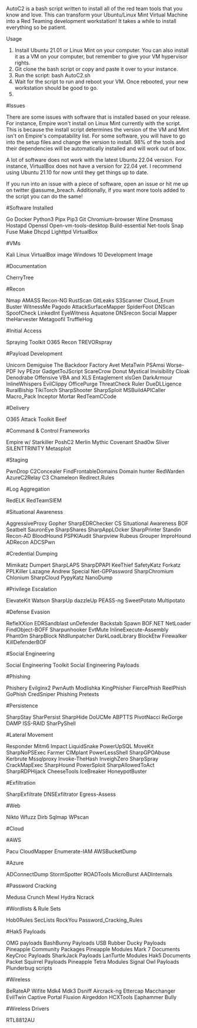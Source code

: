 AutoC2 is a bash script written to install all of the red team tools that you know and love. This can transform your Ubuntu/Linux Mint Virtual Machine into a Red Teaming development workstation! It takes a while to install everything so be patient.

Usage

1) Install Ubuntu 21.01 or Linux Mint on your computer. You can also install it as a VM on your computer, but remember to give your VM hypervisor rights.
2) Git clone the bash script or copy and paste it over to your instance.
3) Run the script: bash AutoC2.sh
4) Wait for the script to run and reboot your VM. Once rebooted, your new workstation should be good to go.
5) 

#Issues

There are some issues with software that is installed based on your release. For instance, Empire won't install on Linux Mint currently with the script. This is because the install script determines the version of the VM and Mint isn't on Empire's compatability list. For some software, you will have to go into the setup files and change the version to install. 98% of the tools and their dependencies will be automatically installed and will work out of box.

A lot of software does not work with the latest Ubuntu 22.04 version. For instance, VirtualBox does not have a version for 22.04 yet. I recommend using Ubuntu 21.10 for now until they get things up to date. 

If you run into an issue with a piece of software, open an issue or hit me up on twitter @assume_breach. Additionally, if you want more tools added to the script you can do the same!

#Software Installed

Go
Docker
Python3
Pipx
Pip3
Git
Chromium-browser
Wine 
Dnsmasq
Hostapd
Openssl 
Open-vm-tools-desktop
Build-essential
Net-tools
Snap 
Fuse
Make 
Dhcpd
Lighttpd
VirtualBox

#VMs

Kali Linux VirtualBox image
Windows 10 Development Image

#Documentation

CherryTree

#Recon

Nmap
AMASS
Recon-NG
RustScan
GitLeaks
S3Scanner
Cloud_Enum
Buster
WitnessMe
Pagodo
AttackSurfaceMapper
SpiderFoot
DNScan
SpoofCheck
LinkedInt
EyeWitness
Aquatone
DNSrecon
Social Mapper
theHarvester
Metagoofil
TruffleHog

#Initial Access

Spraying Toolkit
O365 Recon
TREVORspray

#Payload Development

Unicorn
Demiguise
The Backdoor Factory
Avet
MetaTwin
PSAmsi
Worse-PDF
Ivy
PEzor
GadgetToJScript
ScareCrow
Donut
Mystical
Invisibility Cloak
Denodrabe
Offensive VBA and XLS Entaglement
xlsGen
DarkArmour
InlineWhispers
EvilClippy
OfficePurge
ThreatCheck
Ruler
DueDLLigence
RuralBiship
TikiTorch
SharpShooter
SharpSploit
MSBuildAPICaller
Macro_Pack
Inceptor
Mortar
RedTeamCCode

#Delivery

O365 Attack Toolkit
Beef

#Command & Control Frameworks

Empire w/ Starkiller
PoshC2
Merlin
Mythic
Covenant
Shad0w
Sliver
SILENTTRINITY
Metasploit

#Staging

PwnDrop
C2Concealer
FindFrontableDomains
Domain hunter
RedWarden
AzureC2Relay
C3
Chameleon
Redirect.Rules

#Log Aggregation

RedELK
RedTeamSIEM

#Situational Awareness

AggressiveProxy
Gopher
SharpEDRChecker
CS Situational Awareness BOF
Seatbelt
SauronEye
SharpShares
SharpAppLOcker
SharpPrinter
Standin
Recon-AD
BloodHound
PSPKIAudit
Sharpview
Rubeus
Grouper
ImproHound
ADRecon
ADCSPwn

#Credential Dumping

Mimikatz
Dumpert
SharpLAPS
SharpDPAPI
KeeThief
SafetyKatz
Forkatz
PPLKiller
Lazagne
Andrew Special
Net-GPPassword
SharpChromium
Chlonium
SharpCloud
PypyKatz
NanoDump

#Privilege Escalation

ElevateKit
Watson
SharpUp
dazzleUp
PEASS-ng
SweetPotato
Multipotato

#Defense Evasion

RefleXXion
EDRSandblast
unDefender
Backstab
Spawn
BOF.NET
NetLoader
FindObject-BOFF
Sharpunhooker
EvtMute
InlineExecute-Assembly
Phant0m
SharpBlock
Ntdllunpatcher
DarkLoadLibrary
BlockEtw
Firewalker
KillDefenderBOF

#Social Engineering

Social Engineering Toolkit
Social Engineering Payloads

#Phishing

Phishery
Evilginx2
PwnAuth
Modlishka
KingPhisher
FiercePhish
ReelPhish
GoPhish
CredSniper
Phishing Pretexts

#Persistence

SharpStay
SharPersist
SharpHide
DoUCMe
ABPTTS
PivotNacci
ReGorge
DAMP
ISS-RAID
SharPyShell

#Lateral Movement

Responder
Mitm6
Impact
LiquidSnake
PowerUpSQL
MoveKit
SharpNoPSExec
Farmer
CIMplant
PowerLessShell
SharpGPOAbuse
Kerbrute
Mssqlproxy
Invoke-TheHash
InveighZero
SharpSpray
CrackMapExec
SharpHound
PowerSploit
SharpAllowedToAct
SharpRDPHijack
CheeseTools
IceBreaker
HoneypotBuster

#Exfiltration

SharpExfiltrate
DNSExfiltrator
Egress-Assess

#Web

Nikto
Wfuzz
Dirb
Sqlmap
WPscan

#Cloud

#AWS

Pacu
CloudMapper
Enumerate-IAM
AWSBucketDump

#Azure

ADConnectDump
StormSpotter
ROADTools
MicroBurst
AADInternals

#Password Cracking

Medusa
Crunch
Mewl
Hydra
Ncrack

#Wordlists & Rule Sets

Hob0Rules
SecLists
RockYou
Password_Cracking_Rules

#Hak5 Payloads

OMG payloads
BashBunny Payloads
USB Rubber Ducky Payloads
Pineapple Community Packages
Pineapple Modules
Mark 7 Documents
KeyCroc Payloads
SharkJack Payloads
LanTurtle Modules
Hak5 Documents
Packet Squirrel Payloads
Pineapple Tetra Modules
Signal Owl Payloads
Plunderbug scripts


#Wireless

BeRateAP
Wifite
Mdk4
Mdk3
Dsniff 
Aircrack-ng
Ettercap 
Macchanger
EvilTwin Captive Portal
Fluxion
Airgeddon
HCXTools
Eaphammer
Bully

#Wireless Drivers 

RTL8812AU

